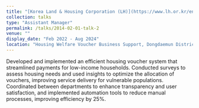 ```yaml
---
title: "[Korea Land & Housing Corporation (LH)](https://www.lh.or.kr/eng/)"
collection: talks
type: "Assistant Manager"
permalink: /talks/2014-02-01-talk-2
venue: ""
display_date: "Feb 2022 - Aug 2024"
location: "Housing Welfare Voucher Business Support, Dongdaemun District, Seoul, South Korea"
---
```


Developed and implemented an efficient housing voucher system that streamlined payments for low-income households. Conducted surveys to assess housing needs and used insights to optimize the allocation of vouchers, improving service delivery for vulnerable populations. Coordinated between departments to enhance transparency and user satisfaction, and implemented automation tools to reduce manual processes, improving efficiency by 25%.
